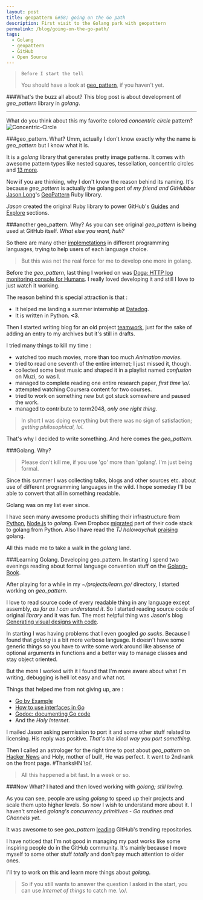 ```yaml
---
layout: post
title: geopattern &#58; going on the Go path
description: First visit to the Golang park with geopattern
permalink: /blog/going-on-the-go-path/
tags:
  - Golang
  - geopattern
  - GitHub
  - Open Source
---
```


> `Before I start the tell`
>
> You should have a look at [geo_pattern](https://github.com/pravj/geo_pattern.git), if you haven't yet.

###What's the buzz all about?
This blog post is about development of *geo_pattern* library in *golang*.

---

What do you think about this my favorite colored *concentric circle* pattern?
![Concentric-Circle]({{site.url}}/assets/going-on-the-go-path/concentric-circle.png)

###geo_pattern. What?
Umm, actually I don't know exactly why the name is *geo_pattern* but I know what it is.

It is a *golang* library that generates pretty image patterns. It comes with awesome pattern types like nested squares, tessellation, concentric circles and [13 more](https://github.com/pravj/geo_pattern#available-pattern).

Now if you are thinking, why I don't know the reason behind its naming. It's because *geo_pattern* is actually the golang port of *my friend and GitHubber* [Jason Long](https://github.com/jasonlong)'s [GeoPattern](https://github.com/jasonlong) Ruby library.

*Jason* created the original Ruby library to power GitHub's [Guides](https://guides.github.com/) and [Explore](https://github.com/explore) sections.

###another geo_pattern. Why?
As you can see original *geo_pattern* is being used at GitHub itself. *What else you want, huh?*

So there are many other [implemetations](https://github.com/jasonlong/geo_pattern#ports) in different programming languages, trying to help users of each language choice.

> But this was not the real force for me to develop one more in golang.

Before the *geo_pattern*, last thing I worked on was [Doga: HTTP log monitoring console for Humans](https://github.com/pravj/Doga). I really loved developing it and still I love to just watch it working.

The reason behind this special attraction is that :

* It helped me landing a summer internship at [Datadog](https://www.datadoghq.com/).
* It is written in Python. **<3**.

Then I started writing blog for an old project [teamwork](https://github.com/pravj/teamwork), just for the sake of adding an entry to my archives but it's still in drafts.

I tried many things to kill my time :

* watched too much movies, more than too much *Animation movies*.
* tried to read one seventh of the entire internet; I just missed it, though.
* collected some best music and shaped it in a playlist named *confusion* on Muzi, so was I.
* managed to complete reading one entire research paper, *first time \o/.*
* attempted watching Coursera content for two courses.
* tried to work on something new but got stuck somewhere and paused the work.
* managed to contribute to term2048, *only one right thing.*

> In short I was doing everything but there was no sign of satisfaction; *getting philosophical, lol.*

That's why I decided to write something. And here comes the *geo_pattern.*

###Golang. Why?
> Please don't kill me, if you use 'go' more than 'golang'. I'm just being formal.

Since this summer I was collecting talks, blogs and other sources etc. about use of different programming languages in the wild. I hope someday I'll be able to convert that all in something readable.

Golang was on my list ever since.

I have seen many awesome products shifting their infrastructure from [Python](https://www.spacemonkey.com/blog/posts/go-space-monkey), [Node.js](http://www.quora.com/Why-did-Koding-switch-from-Node-js-to-Go) to *golang*. Even Dropbox [migrated](https://tech.dropbox.com/2014/07/open-sourcing-our-go-libraries/) part of their code stack to golang from Python. Also I have read the *TJ holowaychuk* [praising](https://medium.com/code-adventures/farewell-node-js-4ba9e7f3e52b) golang.

All this made me to take a walk in the *golang* land.

###Learning Golang. Developing geo_pattern.
In starting I spend two evenings reading about formal language convention stuff on the [Golang-Book](http://www.golang-book.com/).

After playing for a while in my *~/projects/learn.go/* directory, I started working on *geo_pattern*.

I love to read source code of every readable thing in any language except assembly, *as far as I can understand it*. So I started reading source code of original *library* and it was fun. The most helpful thing was Jason's blog [Generating visual designs with code](https://medium.com/@jasonlong/generating-visual-designs-with-code-62e59c4881ca).

In starting I was having problems that I even googled *go sucks*. Because I found that *golang* is a bit more verbose language. It doesn't have some generic things so you have to write some work around like absense of optional arguments in functions and a better way to manage classes and stay object oriented.

But the more I worked with it I found that I'm more aware about what I'm writing, debugging is hell lot easy and what not.

Things that helped me from not giving up, are :

* [Go by Example](https://gobyexample.com/)
* [How to use interfaces in Go](http://jordanorelli.com/post/32665860244/how-to-use-interfaces-in-go)
* [Godoc: documenting Go code](http://blog.golang.org/godoc-documenting-go-code)
* And the *Holy Internet*.

I mailed Jason asking permission to port it and some other stuff related to licensing. His reply was positive. *That's the ideal way you port something.*

Then I called an astrologer for the right time to post about *geo_pattern* on [Hacker News](https://news.ycombinator.com/item?id=8520961) and Holy, mother of bull!, He was perfect. It went to 2nd rank on the front page. #ThanksHN \o/.

> All this happened a bit fast. In a week or so.

###Now What?
I hated and then loved working with *golang; still loving*.

As you can see, people are using *golang* to speed up their projects and scale them upto higher levels. So now I wish to understand more about it. I haven't smoked *golang's concurrency primitives - Go routines and Channels yet*.

It was awesome to see *geo_pattern* [leading](https://twitter.com/jasonlong/status/527465160253132803) GitHub's trending repositories.

I have noticed that I'm not good in managing my past works like some inspiring people do in the GitHub community. It's mainly because I move myself to some other stuff *totally* and don't pay much attention to older ones.

I'll try to work on this and learn more things about *golang*.

> So if you still wants to answer the question I asked in the start, you can use *Internet of things* to catch me. \o/.
